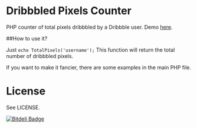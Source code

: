 Dribbbled Pixels Counter
========================

PHP counter of total pixels dribbbled by a Dribbble user. Demo [here](http://distro.dsgnchmp.us/dribbbled-pixels/).


##How to use it?

Just <code>echo TotalPixels('username');</code>
This function will return the total number of dribbbled pixels.

If you want to make it fancier, there are some examples in the main PHP file.


License
=======

See LICENSE.


[![Bitdeli Badge](https://d2weczhvl823v0.cloudfront.net/anatolinicolae/dribbbled-pixels/trend.png)](https://bitdeli.com/free "Bitdeli Badge")

